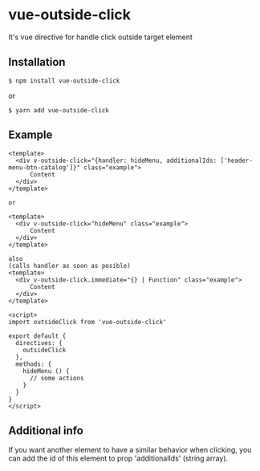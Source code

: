 # vue-outside-click

It's vue directive for handle click outside target element

## Installation

```
$ npm install vue-outside-click
```
or 
```
$ yarn add vue-outside-click
```

## Example

```
<template>
  <div v-outside-click="{handler: hideMenu, additionalIds: ['header-menu-btn-catalog']}" class="example">
      Content
  </div>
</template>

or

<template>
  <div v-outside-click="hideMenu" class="example">
      Content
  </div>
</template>

also
(calls handler as soon as posible)
<template>
  <div v-outside-click.immediate="{} | Function" class="example">
      Content
  </div>
</template>

```


```
<script>
import outsideClick from 'vue-outside-click'

export default {
  directives: {
    outsideClick
  },
  methods: {
    hideMenu () {
      // some actions
    }
  }
}
</script>
```

## Additional info

If you want another element to have a similar behavior when clicking, you can add the id of this element to prop 'additionalIds' (string array).